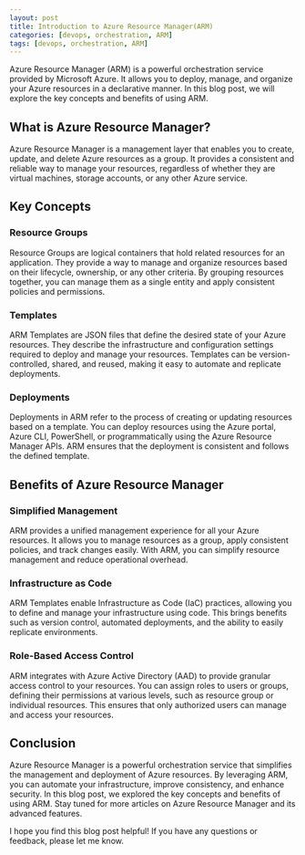 ```yaml
---
layout: post
title: Introduction to Azure Resource Manager(ARM)
categories: [devops, orchestration, ARM]
tags: [devops, orchestration, ARM]
---
```


Azure Resource Manager (ARM) is a powerful orchestration service provided by Microsoft Azure. It allows you to deploy, manage, and organize your Azure resources in a declarative manner. In this blog post, we will explore the key concepts and benefits of using ARM.

## What is Azure Resource Manager?

Azure Resource Manager is a management layer that enables you to create, update, and delete Azure resources as a group. It provides a consistent and reliable way to manage your resources, regardless of whether they are virtual machines, storage accounts, or any other Azure service.

## Key Concepts

### Resource Groups

Resource Groups are logical containers that hold related resources for an application. They provide a way to manage and organize resources based on their lifecycle, ownership, or any other criteria. By grouping resources together, you can manage them as a single entity and apply consistent policies and permissions.

### Templates

ARM Templates are JSON files that define the desired state of your Azure resources. They describe the infrastructure and configuration settings required to deploy and manage your resources. Templates can be version-controlled, shared, and reused, making it easy to automate and replicate deployments.

### Deployments

Deployments in ARM refer to the process of creating or updating resources based on a template. You can deploy resources using the Azure portal, Azure CLI, PowerShell, or programmatically using the Azure Resource Manager APIs. ARM ensures that the deployment is consistent and follows the defined template.

## Benefits of Azure Resource Manager

### Simplified Management

ARM provides a unified management experience for all your Azure resources. It allows you to manage resources as a group, apply consistent policies, and track changes easily. With ARM, you can simplify resource management and reduce operational overhead.

### Infrastructure as Code

ARM Templates enable Infrastructure as Code (IaC) practices, allowing you to define and manage your infrastructure using code. This brings benefits such as version control, automated deployments, and the ability to easily replicate environments.

### Role-Based Access Control

ARM integrates with Azure Active Directory (AAD) to provide granular access control to your resources. You can assign roles to users or groups, defining their permissions at various levels, such as resource group or individual resources. This ensures that only authorized users can manage and access your resources.

## Conclusion

Azure Resource Manager is a powerful orchestration service that simplifies the management and deployment of Azure resources. By leveraging ARM, you can automate your infrastructure, improve consistency, and enhance security. In this blog post, we explored the key concepts and benefits of using ARM. Stay tuned for more articles on Azure Resource Manager and its advanced features.

I hope you find this blog post helpful! If you have any questions or feedback, please let me know.
